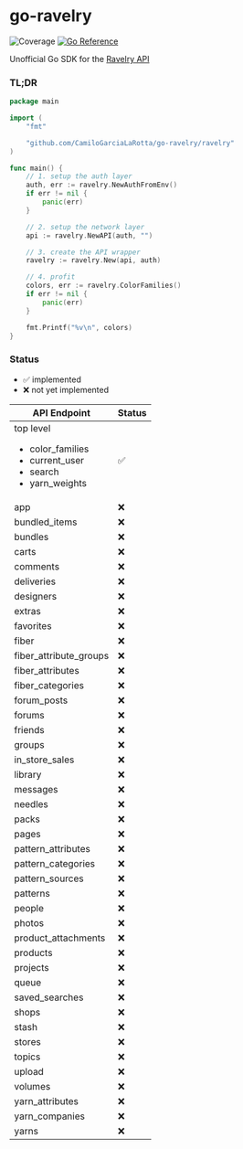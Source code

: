 # go-ravelry

![Coverage](https://img.shields.io/badge/Coverage-96.5%25-brightgreen)
[![Go Reference](https://pkg.go.dev/badge/github.com/CamiloGarciaLaRotta/go-ravelry.svg)](https://pkg.go.dev/github.com/CamiloGarciaLaRotta/go-ravelry)

Unofficial Go SDK for the [Ravelry API](https://www.ravelry.com/api)

### TL;DR

```go
package main

import (
    "fmt"

    "github.com/CamiloGarciaLaRotta/go-ravelry/ravelry"
)

func main() {
	// 1. setup the auth layer
	auth, err := ravelry.NewAuthFromEnv()
	if err != nil {
		panic(err)
	}

	// 2. setup the network layer
	api := ravelry.NewAPI(auth, "")

	// 3. create the API wrapper
	ravelry := ravelry.New(api, auth)

	// 4. profit
	colors, err := ravelry.ColorFamilies()
	if err != nil {
		panic(err)
	}

	fmt.Printf("%v\n", colors)
}
```

### Status

- ✅ implemented
- ❌ not yet implemented

| API Endpoint                                                                                        | Status |
| --------------------------------------------------------------------------------------------------- | ------ |
| top level <ul><li>color_families</li><li>current_user</li><li>search</li><li>yarn_weights</li></ul> | ✅     |
| app                                                                                                 | ❌     |
| bundled_items                                                                                       | ❌     |
| bundles                                                                                             | ❌     |
| carts                                                                                               | ❌     |
| comments                                                                                            | ❌     |
| deliveries                                                                                          | ❌     |
| designers                                                                                           | ❌     |
| extras                                                                                              | ❌     |
| favorites                                                                                           | ❌     |
| fiber                                                                                               | ❌     |
| fiber_attribute_groups                                                                              | ❌     |
| fiber_attributes                                                                                    | ❌     |
| fiber_categories                                                                                    | ❌     |
| forum_posts                                                                                         | ❌     |
| forums                                                                                              | ❌     |
| friends                                                                                             | ❌     |
| groups                                                                                              | ❌     |
| in_store_sales                                                                                      | ❌     |
| library                                                                                             | ❌     |
| messages                                                                                            | ❌     |
| needles                                                                                             | ❌     |
| packs                                                                                               | ❌     |
| pages                                                                                               | ❌     |
| pattern_attributes                                                                                  | ❌     |
| pattern_categories                                                                                  | ❌     |
| pattern_sources                                                                                     | ❌     |
| patterns                                                                                            | ❌     |
| people                                                                                              | ❌     |
| photos                                                                                              | ❌     |
| product_attachments                                                                                 | ❌     |
| products                                                                                            | ❌     |
| projects                                                                                            | ❌     |
| queue                                                                                               | ❌     |
| saved_searches                                                                                      | ❌     |
| shops                                                                                               | ❌     |
| stash                                                                                               | ❌     |
| stores                                                                                              | ❌     |
| topics                                                                                              | ❌     |
| upload                                                                                              | ❌     |
| volumes                                                                                             | ❌     |
| yarn_attributes                                                                                     | ❌     |
| yarn_companies                                                                                      | ❌     |
| yarns                                                                                               | ❌     |
